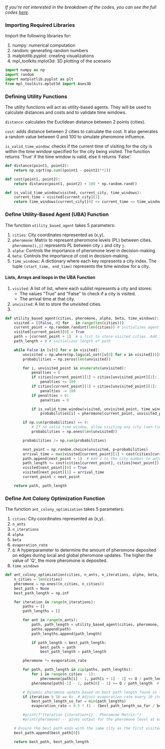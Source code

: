 _If you're not interested in the breakdown of the codes, you can see the full codes [here](#)._

### Importing Required Libraries
Import the following libraries for:
1. numpy: numerical computation
2. random: generating random numbers
3. matplotlib.pyplot: creating visualizations
4. mpl_toolkits.mplot3d: 3D plotting of the scenario

      
```python
import numpy as np
import random 
import matplotlib.pyplot as plt
from mpl_toolkits.mplot3d import Axes3D
```

### Defining Utility Functions
The utility functions will act as utility-based agents.  They will be used to calculate distances and costs and to validate time windows.

`distance`: calculates the Euclidean distance between 2 points (cities).

`cost`: adds distance between 2 cities to calculate the cost.  It also generates a random value between 0 and 100 to simulate pheromone influence.

`is_valid_time_window`: checks if the current time of visiting for the city is within the time window specified for the city being visited. The function returns 'True' if the time window is valid, else it returns 'False'.

      
```python
def distance(point1, point2):
    return np.sqrt(np.sum((point1 - point2)**2))

def cost(point1, point2):
    return distance(point1, point2) + 100 * np.random.rand()

def is_valid_time_window(visited, current_city, time_windows):
    current_time = visited[current_city][1]
    return time_windows[current_city][0] <= current_time <= time_windows[current_city][1]
```

### Define Utility-Based Agent (UBA) Function
The function `utility_based_agent` takes 5 parameters:
1. `cities`: City coordinates represented as (x,y).
2. `pheromone`: Matrix to represent pheromone levels (PL) between cities. `pheromone[i,j]` represents PL between city `i` and city `j`.
3. `alpha`: Controls the importance of pheromone level in decision-making.
4. `beta`: Controls the importance of cost in decision-making.
5. `time_windows`: A dictionary where each key represents a city index.  The tuple `(start_time, end_time)` represents the time window for a city.

#### Lists, Arrays and loops in the UBA Function
1. `visited`: A list of list, where each sublist represents a city and stores:
    * The values "True" and "False" to check if a city is visited.
    * The arrival time at that city.
2. `unvisited`: A list to store the unvisited cities.
3.  
```python
def utility_based_agent(cities, pheromone, alpha, beta, time_windows):
    visited = [[False, 0] for _ in range(len(cities))]  
    current_point = np.random.randint(len(cities)) # initializes agent's current city randomly 
    visited[current_point][0] = True
    path = [current_point + 1]  # a list to store visited cities. Add 1 to the city number so city num starts at 1 and not 0
    path_length = 0 # initializes length of path

    while False in [v[0] for v in visited]:
        unvisited = np.where(np.logical_not([v[0] for v in visited]))[0]
        probabilities = np.zeros(len(unvisited))

        for i, unvisited_point in enumerate(unvisited):
            penalties = 0
            if cities[current_point][1] > cities[unvisited_point][1]:
                penalties += 100
            if cities[current_point][1] < cities[unvisited_point][1]:
                penalties -= 100
            if penalties < 0:
                penalties = 0

            if is_valid_time_window(visited, unvisited_point, time_windows):
                probabilities[i] = pheromone[current_point, unvisited_point]**alpha / cost(cities[current_point], cities[unvisited_point])**beta + penalties

        if np.sum(probabilities) == 0:
            # If no valid time window, allow visiting any city (non-time window constraint)
            probabilities = np.ones(len(unvisited))

        probabilities /= np.sum(probabilities)

        next_point = np.random.choice(unvisited, p=probabilities)
        arrival_time = max(visited[current_point][1] + cost(cities[current_point], cities[next_point]), time_windows[next_point][0])
        path.append(next_point + 1)  # Add 1 to the city number to adjust for starting from 1
        path_length += cost(cities[current_point], cities[next_point])
        visited[next_point][0] = True
        visited[next_point][1] = arrival_time
        current_point = next_point

    return path, path_length
```

### Define Ant Colony Optimization Function
The function `ant_colony_optimization` takes 5 parameters:
1. `cities`: City coordinates represented as (x,y).
2. `n_ants`
3. `n_iterations`
4. `alpha`
5. `beta`
6. `evaporation_rate`
7. `Q`: A hyperparameter to determine the amount of pheromone deposited on edges during local and global pheromone updates.  The higher the value of 'Q', the more pheromone is deposited.
5. `time_windows`


```python
def ant_colony_optimization(cities, n_ants, n_iterations, alpha, beta, evaporation_rate, Q, time_windows):
    n_cities = len(cities)
    pheromone = np.ones((n_cities, n_cities))
    best_path = None
    best_path_length = np.inf

    for iteration in range(n_iterations):
        paths = []
        path_lengths = []

        for ant in range(n_ants):
            path, path_length = utility_based_agent(cities, pheromone, alpha, beta, time_windows)
            paths.append(path)
            path_lengths.append(path_length)

            if path_length < best_path_length:
                best_path = path
                best_path_length = path_length

        pheromone *= evaporation_rate

        for path, path_length in zip(paths, path_lengths):
            for i in range(n_cities - 1):
                pheromone[path[i] - 1, path[i + 1] - 1] += Q / path_length  # Subtract 1 to adjust for starting from 1
            pheromone[path[-1] - 1, path[0] - 1] += Q / path_length  # Subtract 1 to adjust for starting from 1

        # Dynamic pheromone update based on best path length found so far
        if iteration % 10 == 0:  # Adjust evaporation rate every 10 iterations (can be adjusted as needed)
            best_path_length_so_far = min(path_lengths)
            evaporation_rate = 0.5 * (1 - (best_path_length_so_far / best_path_length))  # Example adjustment formula

        #print(f"Iteration {iteration+1} - Pheromone Matrix:")
        #print(pheromone) -- gives output for the pheromone level at each

    # Ensure the best path ends with the same city as the first visited city
    best_path.append(best_path[0])

    return best_path, best_path_length
```